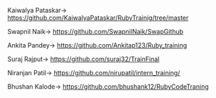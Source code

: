 Kaiwalya Pataskar-> https://github.com/KaiwalyaPataskar/RubyTrainig/tree/master

Swapnil Naik-> https://github.com/SwapnilNaik/SwapGithub

Ankita Pandey-> https://github.com/Ankitap123/Ruby_training

Suraj Rajput-> https://github.com/suraj32/TrainFinal

Niranjan Patil-> https://github.com/nirupatil/intern_training/

Bhushan Kalode-> https://github.com/bhushank12/RubyCodeTraning

